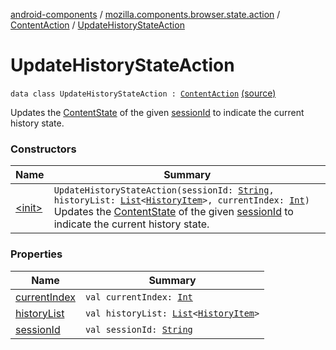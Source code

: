 [android-components](../../../index.md) / [mozilla.components.browser.state.action](../../index.md) / [ContentAction](../index.md) / [UpdateHistoryStateAction](./index.md)

# UpdateHistoryStateAction

`data class UpdateHistoryStateAction : `[`ContentAction`](../index.md) [(source)](https://github.com/mozilla-mobile/android-components/blob/master/components/browser/state/src/main/java/mozilla/components/browser/state/action/BrowserAction.kt#L302)

Updates the [ContentState](../../../mozilla.components.browser.state.state/-content-state/index.md) of the given [sessionId](session-id.md) to indicate the current history state.

### Constructors

| Name | Summary |
|---|---|
| [&lt;init&gt;](-init-.md) | `UpdateHistoryStateAction(sessionId: `[`String`](https://kotlinlang.org/api/latest/jvm/stdlib/kotlin/-string/index.html)`, historyList: `[`List`](https://kotlinlang.org/api/latest/jvm/stdlib/kotlin.collections/-list/index.html)`<`[`HistoryItem`](../../../mozilla.components.concept.engine.history/-history-item/index.md)`>, currentIndex: `[`Int`](https://kotlinlang.org/api/latest/jvm/stdlib/kotlin/-int/index.html)`)`<br>Updates the [ContentState](../../../mozilla.components.browser.state.state/-content-state/index.md) of the given [sessionId](session-id.md) to indicate the current history state. |

### Properties

| Name | Summary |
|---|---|
| [currentIndex](current-index.md) | `val currentIndex: `[`Int`](https://kotlinlang.org/api/latest/jvm/stdlib/kotlin/-int/index.html) |
| [historyList](history-list.md) | `val historyList: `[`List`](https://kotlinlang.org/api/latest/jvm/stdlib/kotlin.collections/-list/index.html)`<`[`HistoryItem`](../../../mozilla.components.concept.engine.history/-history-item/index.md)`>` |
| [sessionId](session-id.md) | `val sessionId: `[`String`](https://kotlinlang.org/api/latest/jvm/stdlib/kotlin/-string/index.html) |

